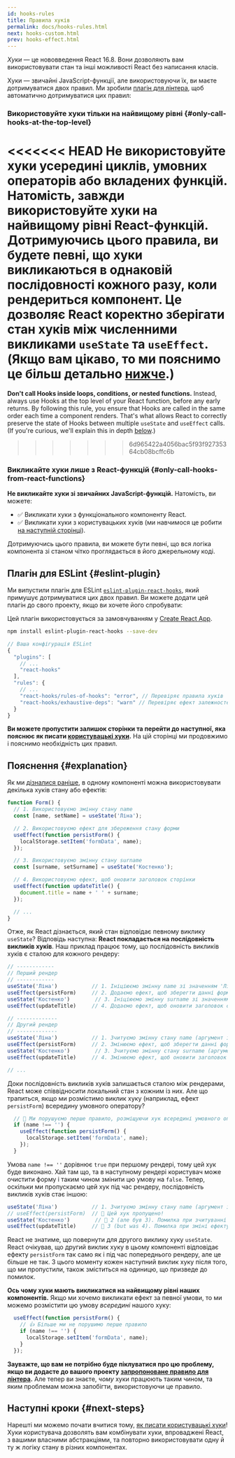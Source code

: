 ```yaml
---
id: hooks-rules
title: Правила хуків
permalink: docs/hooks-rules.html
next: hooks-custom.html
prev: hooks-effect.html
---
```


*Хуки* — це нововведення React 16.8. Вони дозволяють вам використовувати стан та інші можливості React без написання класів.

Хуки — звичайні JavaScript-функції, але використовуючи їх, ви маєте дотримуватися двох правил. Ми зробили [плагін для лінтера](https://www.npmjs.com/package/eslint-plugin-react-hooks), щоб автоматично дотримуватися цих правил:

### Використовуйте хуки тільки на найвищому рівні {#only-call-hooks-at-the-top-level}

<<<<<<< HEAD
**Не використовуйте хуки усередині циклів, умовних операторів або вкладених функцій.** Натомість, завжди використовуйте хуки на найвищому рівні React-функцій. Дотримуючись цього правила, ви будете певні, що хуки викликаються в однаковій послідовності кожного разу, коли рендериться компонент. Це дозволяє React коректно зберігати стан хуків між численними викликами `useState` та `useEffect`. (Якщо вам цікаво, то ми пояснимо це більш детально [нижче](#explanation).)
=======
**Don't call Hooks inside loops, conditions, or nested functions.** Instead, always use Hooks at the top level of your React function, before any early returns. By following this rule, you ensure that Hooks are called in the same order each time a component renders. That's what allows React to correctly preserve the state of Hooks between multiple `useState` and `useEffect` calls. (If you're curious, we'll explain this in depth [below](#explanation).)
>>>>>>> 6d965422a4056bac5f93f92735364cb08bcffc6b

### Викликайте хуки лише з React-функцій {#only-call-hooks-from-react-functions}

**Не викликайте хуки зі звичайних JavaScript-функцій.** Натомість, ви можете:

* ✅ Викликати хуки з функціонального компоненту React.
* ✅ Викликати хуки з користувацьких хуків (ми навчимося це робити [на наступній сторінці](/docs/hooks-custom.html)).

Дотримуючись цього правила, ви можете бути певні, що вся логіка компонента зі станом чітко проглядається в його джерельному коді.

## Плагін для ESLint {#eslint-plugin}

Ми випустили плагін для ESLint [`eslint-plugin-react-hooks`](https://www.npmjs.com/package/eslint-plugin-react-hooks), який примушує дотримуватися цих двох правил. Ви можете додати цей плагін до свого проекту, якщо ви хочете його спробувати:

Цей плагін використовується за замовчуванням у [Create React App](/docs/create-a-new-react-app.html#create-react-app).

```bash
npm install eslint-plugin-react-hooks --save-dev
```

```js
// Ваша конфігурація ESLint
{
  "plugins": [
    // ...
    "react-hooks"
  ],
  "rules": {
    // ...
    "react-hooks/rules-of-hooks": "error", // Перевіряє правила хуків
    "react-hooks/exhaustive-deps": "warn" // Перевіряє ефект залежностей
  }
}
```

**Ви можете пропустити залишок сторінки та перейти до наступної, яка пояснює як писати [користувацькі хуки](/docs/hooks-custom.html).** На цій сторінці ми продовжимо і пояснимо необхідність цих правил.

## Пояснення {#explanation}

Як ми [дізналися раніше](/docs/hooks-state.html#tip-using-multiple-state-variables), в одному компоненті можна використовувати декілька хуків стану або ефектів:

```js
function Form() {
  // 1. Використовуємо змінну стану name
  const [name, setName] = useState('Ліна');

  // 2. Використовуємо ефект для збереження стану форми
  useEffect(function persistForm() {
    localStorage.setItem('formData', name);
  });

  // 3. Використовуємо змінну стану surname
  const [surname, setSurname] = useState('Костенко');

  // 4. Використовуємо ефект, щоб оновити заголовок сторінки
  useEffect(function updateTitle() {
    document.title = name + ' ' + surname;
  });

  // ...
}
```

Отже, як React дізнається, який стан відповідає певному виклику `useState`? Відповідь наступна: **React покладається на послідовність викликів хуків**. Наш приклад працює тому, що послідовність викликів хуків є сталою для кожного рендеру:

```js
// ------------
// Перший рендер
// ------------
useState('Ліна')           // 1. Ініціюємо змінну name зі значенням 'Ліна'
useEffect(persistForm)     // 2. Додаємо ефект, щоб зберегти данні форми
useState('Костенко')        // 3. Ініціюємо змінну surname зі значенням 'Костенко'
useEffect(updateTitle)     // 4. Додаємо ефект, щоб оновити заголовок сторінки

// -------------
// Другий рендер
// -------------
useState('Ліна')           // 1. Зчитуємо змінну стану name (аргумент ігнорується)
useEffect(persistForm)     // 2. Змінюємо ефект, щоб зберегти данні форми
useState('Костенко')        // 3. Зчитуємо змінну стану surname (аргумент ігнорується)
useEffect(updateTitle)     // 4. Змінюємо ефект, щоб оновити заголовок сторінки

// ...
```

Доки послідовність викликів хуків залишається сталою між рендерами, React може співвідносити локальний стан з кожним із них. Але що трапиться, якщо ми розмістимо виклик хуку (наприклад, ефект `persistForm`) всередину умовного оператору?

```js
  // 🔴 Ми порушуємо перше правило, розміщуючи хук всередині умовного оператору
  if (name !== '') {
    useEffect(function persistForm() {
      localStorage.setItem('formData', name);
    });
  }
```

Умова `name !== ''` дорівнює `true` при першому рендері, тому цей хук буде виконано. Хай там що, та в наступному рендері користувач може очистити форму і таким чином змінити цю умову на `false`. Тепер, оскільки ми пропускаємо цей хук під час рендеру, послідовність викликів хуків стає іншою:

```js
useState('Ліна')           // 1. Зчитуємо змінну стану name (аргумент ігнорується)
// useEffect(persistForm)  // 🔴 Цей хук пропущено!
useState('Костенко')        // 🔴 2 (але був 3). Помилка при зчитуванні змінної стану surname
useEffect(updateTitle)     // 🔴 3 (but was 4). Помилка при зміні ефекту
```

React не знатиме, що повернути для другого виклику хуку `useState`. React очікував, що другий виклик хуку в цьому компоненті відповідає ефекту `persistForm` так само як і під час попереднього рендеру, але це більше не так. З цього моменту кожен наступний виклик хуку після того, що ми пропустили, також зміститься на одиницю, що призведе до помилок.

**Ось чому хуки мають викликатися на найвищому рівні наших компонентів.** Якщо ми хочемо викликати ефект за певної умови, то ми можемо розмістити цю умову *всередині* нашого хуку:

```js
  useEffect(function persistForm() {
    // 👍 Більше ми не порушимо перше правило
    if (name !== '') {
      localStorage.setItem('formData', name);
    }
  });
```

**Зауважте, що вам не потрібно буде піклуватися про цю проблему, якщо ви додасте до вашого проекту [запропоноване правило для лінтера](https://www.npmjs.com/package/eslint-plugin-react-hooks).** Але тепер ви знаєте, *чому* хуки працюють таким чином, та яким проблемам можна запобігти, використовуючи це правило.

## Наступні кроки {#next-steps}

Нарешті ми можемо почати вчитися тому, [як писати користувацькі хуки](/docs/hooks-custom.html)! Хуки користувача дозволять вам комбінувати хуки, впроваджені React, з вашими власними абстракціями, та повторно використовувати одну й ту ж логіку стану в різних компонентах.
